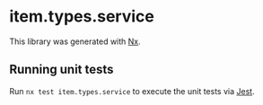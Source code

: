 # item.types.service

This library was generated with [Nx](https://nx.dev).

## Running unit tests

Run `nx test item.types.service` to execute the unit tests via [Jest](https://jestjs.io).

